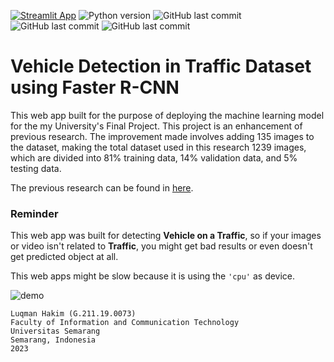 [![Streamlit App](https://static.streamlit.io/badges/streamlit_badge_black_white.svg)](https://fasterrcnnvdapp.streamlit.app/)
![Python version](https://img.shields.io/badge/python-3.10-blue)
![GitHub last commit](https://img.shields.io/github/last-commit/Hakim-0000/app_satu)
![GitHub last commit](https://img.shields.io/badge/torch-2.0.1-orange)
![GitHub last commit](https://img.shields.io/badge/torchvision-0.15.2-orange)

# Vehicle Detection in Traffic Dataset using Faster R-CNN

This web app built for the purpose of deploying the machine learning model for the my University's Final Project. This project is an enhancement of previous research. The improvement made involves adding 135 images to the dataset, making the total dataset used in this research 1239 images, which are divided into 81% training data, 14% validation data, and 5% testing data.

The previous research can be found in [here](https://github.com/Hakim-0000/app_satu).

### Reminder
This web app was built for detecting **Vehicle on a Traffic**, so if your images or video isn't related to **Traffic**, you might get bad results or even doesn't get predicted object at all.

This web apps might be slow because it is using the ```'cpu'``` as device.

![demo](assets/gif-contoh.gif)

```
Luqman Hakim (G.211.19.0073)
Faculty of Information and Communication Technology
Universitas Semarang
Semarang, Indonesia
2023
```